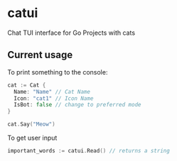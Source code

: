 # catui

Chat TUI interface for Go Projects with cats

## Current usage

To print something to the console:

``` go
cat := Cat {
  Name: "Name" // Cat Name
  Icon: "cat1" // Icon Name
  IsBot: false // change to preferred mode
}

cat.Say("Meow")
```

To get  user input

``` go
important_words := catui.Read() // returns a string
```
